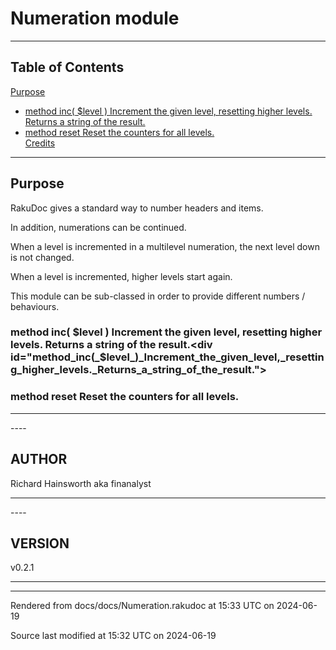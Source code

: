 
# Numeration module

----

## Table of Contents
<a href="#Purpose">Purpose</a>   
  - <a href="#method_inc(_$level_)_Increment_the_given_level,_resetting_higher_levels._Returns_a_string_of_the_result.">method inc( $level ) Increment the given level, resetting higher levels. Returns a string of the result.</a>   
  - <a href="#method_reset_Reset_the_counters_for_all_levels.">method reset Reset the counters for all levels.</a>   
<a href="#Credits">Credits</a>   


----

## Purpose<div id="Purpose"> </div>
RakuDoc gives a standard way to number headers and items. 

In addition, numerations can be continued. 

When a level is incremented in a multilevel numeration, the next level down is not changed. 

When a level is incremented, higher levels start again. 

This module can be sub-classed in order to provide different numbers / behaviours. 



### method inc( $level ) Increment the given level, resetting higher levels. Returns a string of the result.<div id="method_inc(_$level_)_Increment_the_given_level,_resetting_higher_levels._Returns_a_string_of_the_result."> </div>


### method reset Reset the counters for all levels.<div id="method_reset_Reset_the_counters_for_all_levels."> </div>

----
<div id="Credits"> </div>
----

## AUTHOR<div id="AUTHOR"> </div>
Richard Hainsworth aka finanalyst




----
<div id="Placement"> </div>
----

## VERSION<div id="VERSION"> </div>
v0.2.1





----

----

Rendered from docs/docs/Numeration.rakudoc at 15:33 UTC on 2024-06-19

Source last modified at 15:32 UTC on 2024-06-19


